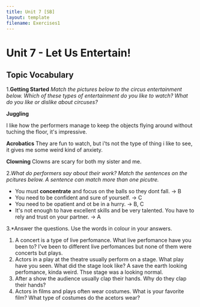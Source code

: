 ```yaml
---
title: Unit 7 [SB]
layout: template
filename: Exercises1
--- 
```

# Unit 7 - Let Us Entertain!
## Topic Vocabulary
1.**Getting Started** *Match the pictures below to the circus entertainment below. Which of these types of entertainment do you like to watch? What do you like or dislike about circuses?*

**Juggling**

I like how the performers manage to keep the objects flying around without tuching the floor, it's impressive.

**Acrobatics**
They are fun to watch, but i'ts not the type of thing i like to see, it gives me some weird kind of anxiety.

**Clowning**
Clowns are scary for both my sister and me.


2.*What do performers say about their work? Match the sentences on the pcitures below. A sentence can match more than one picutre.*

+ You must **concentrate** and focus on the balls so they dont fall. -> B
+ You need to be confident and sure of yourself. -> C
+ You need to be opatient and ot be in a hurry. -> B, C
+ It's not enough to have excellent skills and be very talented. You have to rely and trust on your partner. -> A

3.*Answer the questions. Use the words in colour in your answers.

 1. A concert is a type of live perfomance. What live perfomance have you been to?
I've been to different live perfomances but none of them were concerts but plays.
 3. Actors in a play at the theatre usually perform on a stage. What play have you seen. What did the stage look like?
 A save the earth looking perfomance, kinda weird.
Thse stage was a looking normal.
 5. After a show the audience usually clap their hands. Why do they clap their hands?
 6. Actors in films and plays often wear costumes. What is your favorite film? What type of costumes do the acetors wear?
